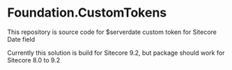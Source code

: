 # Foundation.CustomTokens
This repository is source code for $serverdate custom token for Sitecore Date field

Currently this solution is build for Sitecore 9.2, but package should work for Sitecore 8.0 to 9.2

